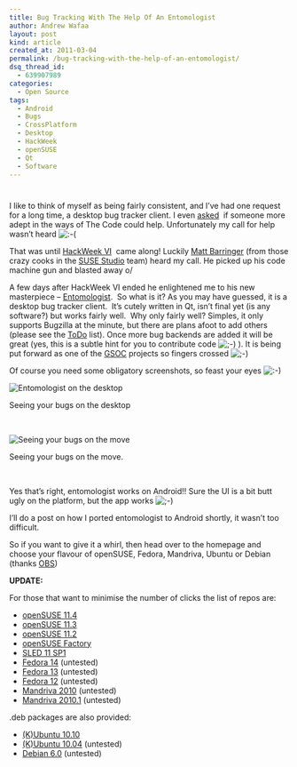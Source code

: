 ```yaml
---
title: Bug Tracking With The Help Of An Entomologist
author: Andrew Wafaa
layout: post
kind: article
created_at: 2011-03-04
permalink: /bug-tracking-with-the-help-of-an-entomologist/
dsq_thread_id:
  - 639907989
categories:
  - Open Source
tags:
  - Android
  - Bugs
  - CrossPlatform
  - Desktop
  - HackWeek
  - openSUSE
  - Qt
  - Software
---
```

# 

I like to think of myself as being fairly consistent, and I’ve had one request for a long time, a desktop bug tracker client. I even [asked][1]  if someone more adept in the ways of The Code could help. Unfortunately my call for help wasn’t heard ![:-(][2] 

 [1]: http://www.wafaa.eu/entry/bugging-bugs---a-call-for-help-1-20.html "Help needed for a fat bug tracker"
 [2]: http://andrew.wafaa.eu/blog/wp-includes/images/smilies/icon_sad.gif

That was until [HackWeek VI][3]  came along! Luckily [Matt Barringer][4] (from those crazy cooks in the [SUSE Studio][5] team) heard my call. He picked up his code machine gun and blasted away o/

 [3]: http://news.opensuse.org/2011/01/19/hackweek-vi/ "Novell / openSUSE HackWeek VI"
 [4]: http://en.opensuse.org/User:Mbarringer "Znggo the Entomologist"
 [5]: http://susestudio.com/ "Appliances made easy"

A few days after HackWeek VI ended he enlightened me to his new masterpiece – [Entomologist][6].  So what is it? As you may have guessed, it is a desktop bug tracker client.  It’s cutely written in Qt, isn’t final yet (is any software?) but works fairly well.  Why only fairly well? Simples, it only supports Bugzilla at the minute, but there are plans afoot to add others (please see the [ToDo][7] list). Once more bug backends are added it will be great (yes, this is a subtle hint for you to contribute code ![;-)][8] ). It is being put forward as one of the [GSOC][9] projects so fingers crossed ![;-)][8] 

 [6]: http://entomologist.sourceforge.net/ "Desktop bug tracker client"
 [7]: http://entomologist.sourceforge.net/#todo "what needs to be done"
 [8]: http://andrew.wafaa.eu/blog/wp-includes/images/smilies/icon_wink.gif
 [9]: http://en.opensuse.org/openSUSE:GSOC_2011_Ideas#Cross_Platform_Bug_Tracker_Client "Part of openSUSE's submission"

Of course you need some obligatory screenshots, so feast your eyes ![:-)][10] 

 [10]: http://andrew.wafaa.eu/blog/wp-includes/images/smilies/icon_smile.gif

![Entomologist on the desktop][11]

 [11]: https://lh6.googleusercontent.com/_ObpIMjebLDY/TXC_A6xeQLI/AAAAAAAAAOY/FDjKJM3lPV8/s912/entomologist-desktop.png

Seeing your bugs on the desktop

 

![Seeing your bugs on the move][12]

 [12]: https://lh5.googleusercontent.com/_ObpIMjebLDY/TXC_Aq_GPaI/AAAAAAAAAOU/qEmmPWywluo/s640/entomologist-android1.png

Seeing your bugs on the move.

 

Yes that’s right, entomologist works on Android!! Sure the UI is a bit butt ugly on the platform, but the app works ![;-)][8] 

I’ll do a post on how I ported entomologist to Android shortly, it wasn’t too difficult.

So if you want to give it a whirl, then head over to the homepage and choose your flavour of openSUSE, Fedora, Mandriva, Ubuntu or Debian (thanks [OBS][13])

 [13]: http://en.opensuse.org/Portal:Build_Service "The openSUSE Build Service"

**UPDATE:**

For those that want to minimise the number of clicks the list of repos are:

*   [openSUSE 11.4][14]
*   [openSUSE 11.3][15]
*   [openSUSE 11.2][16]
*   [openSUSE Factory][17]
*   [SLED 11 SP1][18]
*   [Fedora 14][19] (untested)
*   [Fedora 13][20] (untested)
*   [Fedora 12][21] (untested)
*   [Mandriva 2010][22] (untested)
*   [Mandriva 2010.1][23] (untested)

 [14]: http://software.opensuse.org/ymp/home:mbarringer/openSUSE_11.4/entomologist.ymp?base=openSUSE:11.4&query=Entomologist
 [15]: http://software.opensuse.org/ymp/home:mbarringer/openSUSE_11.3/entomologist.ymp?base=openSUSE:11.3&query=entomologist
 [16]: http://software.opensuse.org/ymp/home:mbarringer/openSUSE_11.2/entomologist.ymp?base=openSUSE:11.2&query=entomologist
 [17]: http://software.opensuse.org/ymp/home:mbarringer/openSUSE_Factory/entomologist.ymp?base=openSUSE:Factory&query=Entomologist
 [18]: http://software.opensuse.org/ymp/home:mbarringer/SLE_11_SP1/entomologist.ymp?base=SUSE:SLE-11:SP1&query=entomologist
 [19]: http://software.opensuse.org/ymp/home:mbarringer/Fedora_14/entomologist.ymp?base=Fedora:14&query=Entomologist
 [20]: http://software.opensuse.org/ymp/home:mbarringer/Fedora_13/entomologist.ymp?base=Fedora:13&query=Entomologist
 [21]: http://software.opensuse.org/ymp/home:mbarringer/Fedora_12/entomologist.ymp?base=Fedora:12&query=Entomologist
 [22]: http://software.opensuse.org/ymp/home:mbarringer/Mandriva_2010/entomologist.ymp?base=Mandriva:2010&query=Entomologist
 [23]: http://software.opensuse.org/ymp/home:mbarringer/Mandriva_2010.1/entomologist.ymp?base=Mandriva:2010.1&query=Entomologist

.deb packages are also provided:

*   [(K)Ubuntu 10.10][24]
*   [(K)Ubuntu 10.04][25] (untested)
*   [Debian 6.0][26] (untested)

 [24]: http://download.opensuse.org/repositories/home:/mbarringer/xUbuntu_10.10/
 [25]: http://download.opensuse.org/repositories/home:/mbarringer/xUbuntu_10.04/
 [26]: http://download.opensuse.org/repositories/home:/mbarringer/Debian_6.0/
